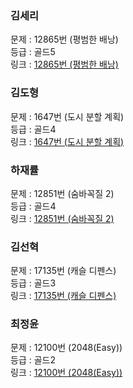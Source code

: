 ### 김세리
문제 : 12865번 (평범한 배낭) <br/>
등급 : 골드5 <br/>
링크 : [12865번 (평범한 배낭)](https://www.acmicpc.net/problem/12865) <br/>

### 김도형
문제 : 1647번 (도시 분할 계획) <br/>
등급 : 골드4 <br/>
링크 : [1647번 (도시 분할 계획)](https://www.acmicpc.net/problem/1647) <br/>

### 하재률 
문제 : 12851번 (숨바꼭질 2) <br/>
등급 : 골드4 <br/>
링크 : [12851번 (숨바꼭질 2)](https://www.acmicpc.net/problem/12851) <br/>

### 김선혁
문제 : 17135번 (캐슬 디펜스) <br/>
등급 : 골드3 <br/>
링크 : [17135번 (캐슬 디펜스)](https://www.acmicpc.net/problem/17135) <br/>

### 최정윤
문제 : 12100번 (2048(Easy)) <br/>
등급 : 골드2 <br/>
링크 : [12100번 (2048(Easy))](https://www.acmicpc.net/problem/12100) <br/>
